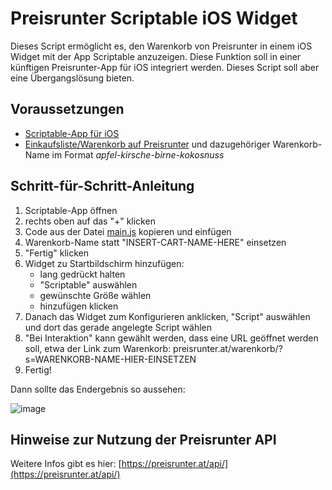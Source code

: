 # Preisrunter Scriptable iOS Widget

Dieses Script ermöglicht es, den Warenkorb von Preisrunter in einem iOS Widget mit der App Scriptable anzuzeigen. Diese Funktion soll in einer künftigen Preisrunter-App für iOS integriert werden. Dieses Script soll aber eine Übergangslösung bieten.

## Voraussetzungen
- [Scriptable-App für iOS](https://apps.apple.com/de/app/scriptable/id1405459188)
- [Einkaufsliste/Warenkorb auf Preisrunter](https://preisrunter.at/warenkorb/) und dazugehöriger Warenkorb-Name im Format *apfel-kirsche-birne-kokosnuss*

## Schritt-für-Schritt-Anleitung
1. Scriptable-App öffnen
2. rechts oben auf das "+" klicken
3. Code aus der Datei [main.js](https://raw.githubusercontent.com/preisrunter/preisrunter-scriptable-ios-widget/main/main.js) kopieren und einfügen
4. Warenkorb-Name statt "INSERT-CART-NAME-HERE" einsetzen
5. "Fertig" klicken
6. Widget zu Startbildschirm hinzufügen:
   - lang gedrückt halten
   - "Scriptable" auswählen
   - gewünschte Größe wählen
   - hinzufügen klicken
7. Danach das Widget zum Konfigurieren anklicken, "Script" auswählen und dort das gerade angelegte Script wählen
8. "Bei Interaktion" kann gewählt werden, dass eine URL geöffnet werden soll, etwa der Link zum Warenkorb: preisrunter.at/warenkorb/?s=WARENKORB-NAME-HIER-EINSETZEN
9. Fertig!

Dann sollte das Endergebnis so aussehen:

![image](https://github.com/preisrunter/preisrunter-scriptable-ios-widget/assets/32458224/29d48220-9eaf-442d-9e9a-e3f3f0b5d071)

## Hinweise zur Nutzung der Preisrunter API
Weitere Infos gibt es hier: [https://preisrunter.at/api/](https://preisrunter.at/api/)
